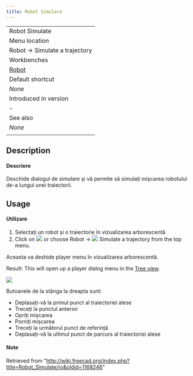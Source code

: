 ```yaml
---
title: Robot Simulare
---
```

|  |
| --- |
| Robot Simulate |
| Menu location |
| Robot → Simulate a trajectory |
| Workbenches |
| [Robot](/Robot_Workbench "Robot Workbench") |
| Default shortcut |
| *None* |
| Introduced in version |
| - |
| See also |
| *None* |
|  |

## Description

#### Descriere

Deschide dialogul de simulare și vă permite să simulați mișcarea robotului de-a lungul unei traiectorii.

## Usage

#### Utilizare

1. Selectați un robot și o traiectorie în vizualizarea arborescentă
2. Click on ![](/images/Robot_Simulate.png) or choose  Robot → ![](/images/Robot_Simulate.png) Simulate a trajectory from the top menu.

Aceasta va deshide player menu în vizualizarea arborescentă.

Result: This will open up a player dialog menu in the [Tree view](/Tree_view "Tree view").

![](/images/Robot_Simulation_Player.jpg)

Butoanele de la stânga la dreapta sunt:

* Deplasați-vă la primul punct al traiectoriei alese
* Treceți la punctul anterior
* Opriți mișcarea
* Porniți mișcarea
* Treceți la următorul punct de referință
* Deplasați-vă la ultimul punct de parcurs al traiectoriei alese

#### Note

Retrieved from "<http://wiki.freecad.org/index.php?title=Robot_Simulate/ro&oldid=1168246>"